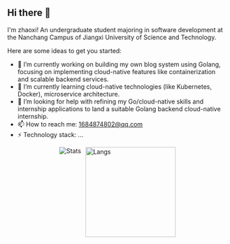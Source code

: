 ## Hi there 👋

I'm zhaoxi! An undergraduate student majoring in software development at the Nanchang Campus of Jiangxi University of Science and Technology.

Here are some ideas to get you started:

- 🔭 I’m currently working on building my own blog system using Golang, focusing on implementing cloud-native features like containerization and scalable backend services.
- 🌱 I’m currently learning cloud-native technologies (like Kubernetes, Docker), microservice architecture.
- 🤔 I’m looking for help with refining my Go/cloud-native skills and internship applications to land a suitable Golang backend cloud-native internship.
- 📫 How to reach me: 1684874802@qq.com
- ⚡ Technology stack: ...

<div style="display: flex; justify-content: center; gap: 10px;">
  <img src="https://github-readme-stats.vercel.app/api?username=zhaoxi1224&count_private=true&show_icons=true&show_owner=true" alt="Stats"/>
  <img src="https://github-readme-stats.vercel.app/api/top-langs/?username=zhaoxi1224&layout=compact" alt="Langs" style=" height: 206px" />
</div>

